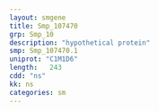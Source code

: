 ```yaml
---
layout: smgene
title: Smp_107470
grp: Smp_10
description: "hypothetical protein"
smp: Smp_107470.1
uniprot: "C1M1D6"
length:   243
cdd: "ns"
kk: ns
categories: sm
---
```

